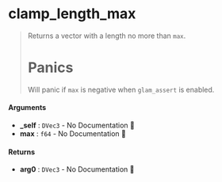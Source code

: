 # clamp\_length\_max

>  Returns a vector with a length no more than `max`.
>  # Panics
>  Will panic if `max` is negative when `glam_assert` is enabled.

#### Arguments

- **\_self** : `DVec3` \- No Documentation 🚧
- **max** : `f64` \- No Documentation 🚧

#### Returns

- **arg0** : `DVec3` \- No Documentation 🚧